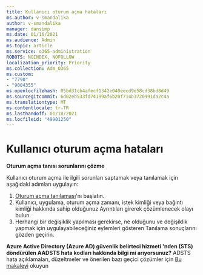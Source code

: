 ```yaml
---
title: Kullanıcı oturum açma hataları
ms.author: v-smandalika
author: v-smandalika
manager: dansimp
ms.date: 01/16/2021
ms.audience: Admin
ms.topic: article
ms.service: o365-administration
ROBOTS: NOINDEX, NOFOLLOW
localization_priority: Priority
ms.collection: Adm_O365
ms.custom:
- "7790"
- "9004355"
ms.openlocfilehash: 05bd31cb4afecf1342e040eecd9e58cd38bd8d49
ms.sourcegitcommit: 6d02eb533fd74199af6b20f714b3720991da2c4a
ms.translationtype: MT
ms.contentlocale: tr-TR
ms.lasthandoff: 01/18/2021
ms.locfileid: "49901250"
---
```

# <a name="user-sign-in-errors"></a>Kullanıcı oturum açma hataları

**Oturum açma tanısı sorunlarını çözme**

Kullanıcı oturum açma ile ilgili sorunları saptamak veya tanılamak için aşağıdaki adımları uygulayın:

1. [Oturum açma tanılaması](https://ms.portal.azure.com/#blade/Microsoft_AAD_IAM/ActiveDirectoryMenuBlade/diagnose/symptomId/ms_aad_dxp_signin_caDiagnoseAndSolveSummarySymptom)'nı başlatın.
2. Kullanıcı, uygulama, oturum açma zamanı, istek kimliği veya bağıntı kimliği hakkında sahip olduğunuz Ayrıntıları girerek çözümlenecek olayı bulun.
3. Herhangi bir değişiklik yapılması gerekirse, ne olduğunu ve değişiklik yapmak için uygulayabileceğiniz eylemleri gösteren Tanılama sonuçlarını gözden geçirin.

**Azure Active Directory (Azure AD) güvenlik belirteci hizmeti 'nden (STS) döndürülen AADSTS hata kodları hakkında bilgi mi arıyorsunuz?** ADSTS hata açıklamaları, düzeltmeler ve önerilen bazı geçici çözümler için [Bu makaleyi](https://docs.microsoft.com/azure/active-directory/develop/reference-aadsts-error-codes) okuyun